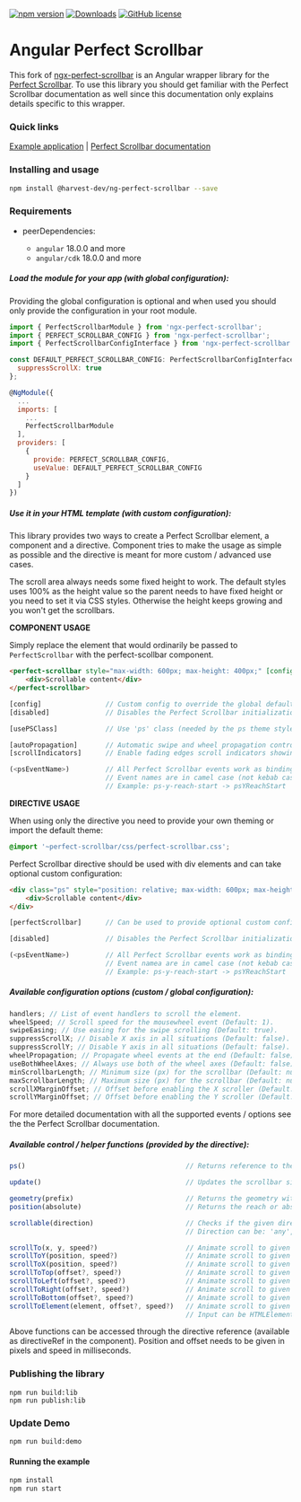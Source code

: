 [![npm version](https://badge.fury.io/js/@harvest-dev%2Fng-perfect-scrollbar.svg)](https://badge.fury.io/js/@harvest-dev%2Fng-perfect-scrollbar) [![Downloads](https://img.shields.io/npm/dm/@harvest-dev/ng-perfect-scrollbar.svg)](https://www.npmjs.com/package/@harvest-dev/ng-perfect-scrollbar) [![GitHub license](https://img.shields.io/badge/license-MIT-blue.svg)](https://raw.githubusercontent.com/Harvest-Dev/ng-select2/master/LICENSE.md)

# Angular Perfect Scrollbar

This fork of [ngx-perfect-scrollbar](https://github.com/zefoy/ngx-perfect-scrollbar) is an Angular wrapper library for the [Perfect Scrollbar](https://utatti.github.io/perfect-scrollbar/). To use this library you should get familiar with the Perfect Scrollbar documentation as well since this documentation only explains details specific to this wrapper.

### Quick links

[Example application](https://harvest-dev.github.io/ngx-perfect-scrollbar/dist/ng-perfect-scrollbar/browser)
|
[Perfect Scrollbar documentation](https://github.com/utatti/perfect-scrollbar/)

### Installing and usage

```bash
npm install @harvest-dev/ng-perfect-scrollbar --save
```

### Requirements

-   peerDependencies:

    -   `angular` 18.0.0 and more
    -   `angular/cdk` 18.0.0 and more

##### Load the module for your app (with global configuration):

Providing the global configuration is optional and when used you should only provide the configuration in your root module.

```javascript
import { PerfectScrollbarModule } from 'ngx-perfect-scrollbar';
import { PERFECT_SCROLLBAR_CONFIG } from 'ngx-perfect-scrollbar';
import { PerfectScrollbarConfigInterface } from 'ngx-perfect-scrollbar';

const DEFAULT_PERFECT_SCROLLBAR_CONFIG: PerfectScrollbarConfigInterface = {
  suppressScrollX: true
};

@NgModule({
  ...
  imports: [
    ...
    PerfectScrollbarModule
  ],
  providers: [
    {
      provide: PERFECT_SCROLLBAR_CONFIG,
      useValue: DEFAULT_PERFECT_SCROLLBAR_CONFIG
    }
  ]
})
```

##### Use it in your HTML template (with custom configuration):

This library provides two ways to create a Perfect Scrollbar element, a component and a directive. Component tries to make the usage as simple as possible and the directive is meant for more custom / advanced use cases.

The scroll area always needs some fixed height to work. The default styles uses 100% as the height value so the parent needs to have fixed height or you need to set it via CSS styles. Otherwise the height keeps growing and you won't get the scrollbars.

**COMPONENT USAGE**

Simply replace the element that would ordinarily be passed to `PerfectScrollbar` with the perfect-scollbar component.

```html
<perfect-scrollbar style="max-width: 600px; max-height: 400px;" [config]="config">
    <div>Scrollable content</div>
</perfect-scrollbar>
```

```javascript
[config]                // Custom config to override the global defaults.
[disabled]              // Disables the Perfect Scrollbar initialization.

[usePSClass]            // Use 'ps' class (needed by the ps theme styles).

[autoPropagation]       // Automatic swipe and wheel propagation control.
[scrollIndicators]      // Enable fading edges scroll indicators showing.

(<psEventName>)         // All Perfect Scrollbar events work as bindings.
                        // Event names are in camel case (not kebab case).
                        // Example: ps-y-reach-start -> psYReachStart
```

**DIRECTIVE USAGE**

When using only the directive you need to provide your own theming or import the default theme:

```css
@import '~perfect-scrollbar/css/perfect-scrollbar.css';
```

Perfect Scrollbar directive should be used with div elements and can take optional custom configuration:

```html
<div class="ps" style="position: relative; max-width: 600px; max-height: 400px;" [perfectScrollbar]="config">
    <div>Scrollable content</div>
</div>
```

```javascript
[perfectScrollbar]      // Can be used to provide optional custom config.

[disabled]              // Disables the Perfect Scrollbar initialization.

(<psEventName>)         // All Perfect Scrollbar events work as bindings.
                        // Event namea are in camel case (not kebab case).
                        // Example: ps-y-reach-start -> psYReachStart
```

##### Available configuration options (custom / global configuration):

```javascript
handlers; // List of event handlers to scroll the element.
wheelSpeed; // Scroll speed for the mousewheel event (Default: 1).
swipeEasing; // Use easing for the swipe scrolling (Default: true).
suppressScrollX; // Disable X axis in all situations (Default: false).
suppressScrollY; // Disable Y axis in all situations (Default: false).
wheelPropagation; // Propagate wheel events at the end (Default: false).
useBothWheelAxes; // Always use both of the wheel axes (Default: false).
minScrollbarLength; // Minimum size (px) for the scrollbar (Default: null).
maxScrollbarLength; // Maximum size (px) for the scrollbar (Default: null).
scrollXMarginOffset; // Offset before enabling the X scroller (Default: 0).
scrollYMarginOffset; // Offset before enabling the Y scroller (Default: 0).
```

For more detailed documentation with all the supported events / options see the the Perfect Scrollbar documentation.

##### Available control / helper functions (provided by the directive):

```javascript
ps()                                        // Returns reference to the PS instance.

update()                                    // Updates the scrollbar size and position.

geometry(prefix)                            // Returns the geometry with specified prefix.
position(absolute)                          // Returns the reach or absolute scroll position.

scrollable(direction)                       // Checks if the given direction is scrollable.
                                            // Direction can be: 'any', 'both', 'x', 'y'

scrollTo(x, y, speed?)                      // Animate scroll to given x,y coordinates.
scrollToY(position, speed?)                 // Animate scroll to given vertical position.
scrollToX(position, speed?)                 // Animate scroll to given horizontal position.
scrollToTop(offset?, speed?)                // Animate scroll to given offset from the top.
scrollToLeft(offset?, speed?)               // Animate scroll to given offset from the left.
scrollToRight(offset?, speed?)              // Animate scroll to given offset from the right.
scrollToBottom(offset?, speed?)             // Animate scroll to given offset from the bottom.
scrollToElement(element, offset?, speed?)   // Animate scroll to given or matching HTML element.
                                            // Input can be HTMLElement or a query selector string.
```

Above functions can be accessed through the directive reference (available as directiveRef in the component). Position and offset needs to be given in pixels and speed in milliseconds.

### Publishing the library

```
npm run build:lib
npm run publish:lib
```

### Update Demo

```
npm run build:demo
```

#### Running the example

```bash
npm install
npm run start
```
